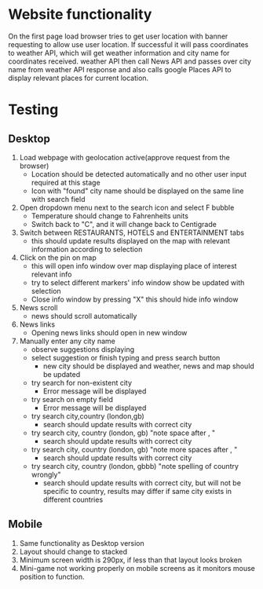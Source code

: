 # Website functionality

On the first page load browser tries to get  user location with banner requesting to allow use user location.
If successful it will pass coordinates to weather API, which will get weather information and city name for coordinates received.
weather API then call News API and passes over city name from weather API response and also calls google Places API to display relevant places for current location.

# Testing
## Desktop
1. Load webpage with geolocation active(approve request from the browser)
    - Location should be detected automatically and no other user input required at this stage
    - Icon with "found" city name should be displayed on the same line with search field
2. Open dropdown menu next to the search icon and select F bubble
    - Temperature should change to Fahrenheits units
    - Switch back to "C", and it will change back to Centigrade 
3. Switch between RESTAURANTS, HOTELS and ENTERTAINMENT tabs
    - this should update results displayed on the map with relevant information according to selection
4. Click on the pin on map
    - this will open info window over map displaying place of interest relevant info
    - try to select different markers' info window show be updated with selection
    - Close info window by pressing "X" this should hide info window
5. News scroll
   - news should scroll automatically
6. News links
   - Opening news links should open in new window
7. Manually enter any city name
    - observe suggestions displaying
    - select suggestion or finish typing and press search button
        - new city should be displayed and weather, news and map should be updated
    - try search for non-existent city
        - Error message will be displayed
    - try search on empty field
        - Error message will be displayed
    - try search city,country (london,gb)
        - search should update results with correct city
    - try search city, country (london, gb) "note space after , "
        - search should update results with correct city
    - try search city, country (london,   gb) "note more spaces after , "
        - search should update results with correct city
    - try search city, country (london, gbbb) "note spelling of country wrongly"
        - search should update results with correct city, but will not be specific to country, results may differ if same city exists in different countries
    
## Mobile
1. Same functionality as Desktop version
2. Layout should change to stacked    
3. Minimum screen width is 290px, if less than that layout looks broken
4. Mini-game not working properly on mobile screens as it monitors mouse position to function.